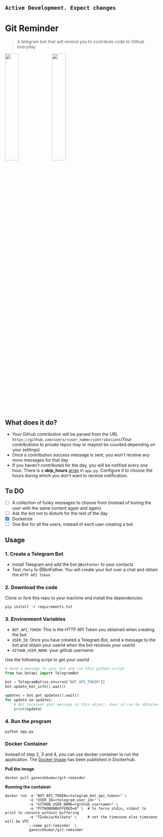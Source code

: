 ## `Active Development. Expect changes`

# Git Reminder
> A telegram bot that will remind you to contribute code to Github everyday

<div>
  <img src="http://i.imgur.com/3GJYeG8.png" height="30%" width="30%">
  <img src="http://i.imgur.com/xEfxrqb.png" height="30%" width="30%">
</div>

## What does it do?

* Your Github contribution will be parsed from the URL `https://github.com/users/<user_name>/contributions`(Your contributions to private repos may or maynot be counted depending on your settings)
* Once a contribution success message is sent, you won't receive any more messages for that day
* If you haven't contributed for the day, you will be notified every one hour. There is a **skip_hours** [array](https://github.com/ganesshkumar/git-reminder/blob/master/app.py#L8) in `app.py`. Configure it to choose the hours during which you don't want to receive notification.

## To DO

* [ ] A collection of funky messages to choose from (instead of boring the user with the same content again and again)
* [ ] Ask the bot not to disturb for the rest of the day
* [x] Dockerize
* [ ] One Bot for all the users, instead of each user creating a bot

## Usage

### 1. Create a Telegram Bot

* Install Telegram and add the bot `@BotFather` to your contacts
* Text `/help` to @BotFather. You will create your bot over a chat and obtain the `HTTP API Token`

### 2. Download the code
Clone or fork this repo to your machine and install the dependencies.
```
pip install -r requirements.txt
```

### 3. Environment Variables

* `BOT_API_TOKEN`: This is the HTTP API Token you obtained when creating the bot
* `USER_ID`: Once you have created a Telegram Bot, send a message to the bot and obtain your userId when the bot receives your userId
* `GITHUB_USER_NAME`: your github username

Use the following script to get your userId
``` python
# Send a message to your bot and run this python script
from twx.botapi import TelegramBot

bot = TelegramBot(os.environ["BOT_API_TOKEN"])
bot.update_bot_info().wait()

updates = bot.get_updates().wait()
for update in updates:
    # Bot receives your message in this object. User id can be obtained from this update object.
    print(update)
```

### 4. Run the program
```
python app.py
```

### Docker Container
Instead of step 2, 3 and 4, you can use docker container to run the application. The [Docker Image](https://hub.docker.com/r/ganesshkumar/git-reminder/) has been published in Dockerhub. 

**Pull the image**
```
docker pull ganesshkumar/git-reminder
```

**Running the container**
```
docker run -e "BOT_API_TOKEN=<telegram_bot_api_token>" \
           -e "USER_ID=<telegram_user_id>" \
           -e "GITHUB_USER_NAME=<github_username>" \
           -e "PYTHONUNBUFFERED=0" \  # to force stdin, stdout to print to console without buffering 
           -e "TZ=Asia/Kolkata" \     # set the timezone else timezone will be UTC
           --name git-reminder  \
           ganesshkumar/git-reminder
```
